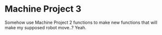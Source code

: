 # Machine Project 3

Somehow use Machine Project 2 functions to make new functions that will make
my supposed robot move..? Yeah.
